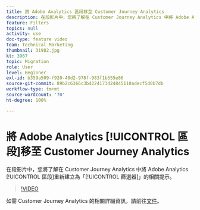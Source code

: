 ```yaml
---
title: 將 Adobe Analytics 區段移至 Customer Journey Analytics
description: 在段影片中，您將了解在 Customer Journey Analytics 中將 Adobe Analytics 區段重新建立為「篩選器」的相關提示。
feature: Filters
topics: null
activity: use
doc-type: feature video
team: Technical Marketing
thumbnail: 31982.jpg
kt: 3967
topic: Migration
role: User
level: Beginner
exl-id: b359a509-f920-40d2-978f-983f1b555e86
source-git-commit: 89b2c6366c3b4224173d24845110adecf5d0b7db
workflow-type: tm+mt
source-wordcount: '70'
ht-degree: 100%

---
```


# 將 Adobe Analytics [!UICONTROL 區段]移至 Customer Journey Analytics

在段影片中，您將了解在 Customer Journey Analytics 中將 Adobe Analytics [!UICONTROL 區段]重新建立為「[!UICONTROL 篩選器]」的相關提示。

>[!VIDEO](https://video.tv.adobe.com/v/31982/?quality=12&learn=on)

如需 Customer Journey Analytics 的相關詳細資訊，請前往[文件](https://experienceleague.adobe.com/docs/analytics-platform/using/cja-landing.html?lang=zh-Hant)。
